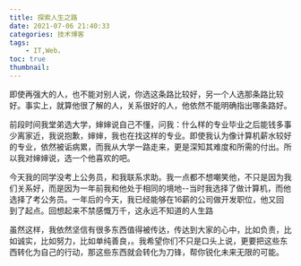 ```yaml
---
title: 探索人生之路
date: 2021-07-06 21:40:33
categories: 技术博客
tags:
    - IT,Web，
toc: true
thumbnail: 
---
```


​           即使再强大的人，也不能对别人说，你选这条路比较好，另一个人选那条路比较好。事实上，就算他很了解的人，关系很好的人，他依然不能明确指出哪条路好。

<!--more-->

前段时间我堂弟选大学，婶婶说自己不懂，问我：什么样的专业毕业之后能钱多事少离家近，我说抱歉，婶婶，我也在找这样的专业。即使我认为像计算机薪水较好的专业，依然被诟病累，而我从大学一路走来，更是深知其难度和所需的付出。所以我对婶婶说，选一个他喜欢的吧。



今天我的同学没考上公务员，和我联系求助。我一点都不想嘲笑他，不只是因为我们关系好，而是因为一年前我和他处于相同的境地--当时我选择了做计算机，而他选择了考公务员。一年后的今天，我已经能够在16薪的公司做开发职位，他又回到了起点。回想起来不禁感慨万千，这永远不知道的人生路



虽然这样，我依然坚信有很多东西值得被传达，传达到大家的心中，比如负责，比如诚实，比如努力，比如单纯善良，。我希望你们不只是口头上说，更要把这些东西转化为自己的行动，那这些东西就会转化为刀锋，帮你锐化未来无限的可能。